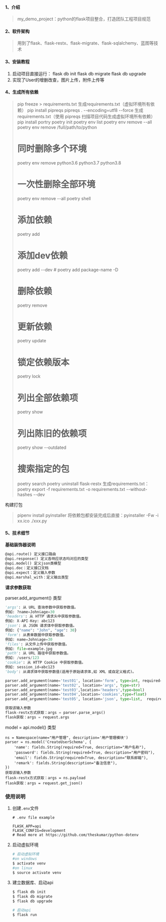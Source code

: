 #### 1、介绍
> my_demo_project：python的flask项目整合，打造团队工程项目规范

#### 2、软件架构
> 用到了flask、flask-restx、flask-migrate、flask-sqlalchemy、蓝图等技术


#### 3、安装教程

1.  启动项目直接运行：
flask db init
flask db migrate
flask db upgrade
2.  实现了User的增删改查，图片上传，附件上传等

#### 4、生成所有依赖

> pip freeze > requirements.txt 生成requirements.txt（虚拟环境所有依赖）
> pip install pipreqs
> pipreqs . --encoding=utf8  --force  生成requirements.txt（使用 pipreqs 扫描项目代码生成虚拟环境所有依赖）
> pip install portry
> poetry init
> poetry env list
> poetry env remove --all
> poetry env remove /full/path/to/python
>
> # 同时删除多个环境
> poetry env remove python3.6 python3.7 python3.8
> # 一次性删除全部环境 
> poetry env remove --all
> poetry shell 
> 	# 添加依赖
> poetry add <lib>
> # 添加dev依赖
> poetry add <lib> --dev  # poetry add package-name -D
> # 删除依赖
> poetry remove <lib>
> # 更新依赖
> poetry update
> # 锁定依赖版本
> poetry lock
> # 列出全部依赖项
> poetry show
> # 列出陈旧的依赖项
> poetry show --outdated
> # 搜索指定的包
> poetry search <name>
> poetry uninstall flask-restx
> 生成requirements.txt：poetry export -f requirements.txt -o requirements.txt --without-hashes --dev

构建打包
> pipenv install pyinstaller
> 将依赖包都安装完成后直接：pyinstaller -Fw -i xx.ico ./xxx.py
#### 5、技术细节

**基础装饰器说明**

```markdown
@api.route() 定义接口路由
@api.response() 定义各响应状态吗对应的类型
@api.model() 定义json类模型
@api.doc：定义接口文档
@api.expect：定义输入参数
@api.marshal_with：定义输出类型
```

**请求参数获取**

parser.add_argument() 类型

```python
'args': 从 URL 查询参数中获取参数值。
例如: ?name=John&age=30
'headers': 从 HTTP 请求头中获取参数值。
例如: X-API-Key: abc123
'json': 从 JSON 请求体中获取参数值。
例如: {"name": "John", "age": 30}
'form': 从表单数据中获取参数值。
例如: name=John&age=30
'files': 从文件上传中获取参数值。
例如: file=example.jpg
'path': 从 URL 路径中获取参数值。
例如: /users/123
'cookie': 从 HTTP Cookie 中获取参数值。
例如: session_id=abc123
'body': 从请求体中获取参数值(适用于原始请求体,如 XML 或自定义格式)。

parser.add_argument(name='test01', location='form', type=int, required=True, default=1, help='id必填字段',choices=("1", "2"))
parser.add_argument(name='test02', location='args', type=str)
parser.add_argument(name='test03',location='headers',type=bool)
parser.add_argument(name='test04',location='cookies',type=float)
parser.add_argument(name='test05', location='json', type=list,  required=False)

获取该输入参数
flask-restx方式获取：args = parser.parse_args()
flask获取：args = request.args
```

model = api.model() 类型

    ns = Namespace(name="用户管理", description='用户管理模块')
    parser = ns.model('CreateUserSchema', {
        'name': fields.String(required=True, description="用户名称"),
        'password': fields.String(required=True, description="用户密码"),
        'email': fields.String(required=True, description="联系邮箱"),
        'remark': fields.String(description="备注信息"),
    })
    获取该输入参数
    flask-restx方式获取：args = ns.payload
    flask获取：args = request.get_json()

### 使用说明

1. 创建`.env`文件

	```
	# .env file example
	
	FLASK_APP=api
	FLASK_CONFIG=development
	# Read more at https://github.com/theskumar/python-dotenv
	```

2. 启动虚拟环境

	```sh
	# 启动虚拟环境
	#on windows
	$ activate venv
	#on linux
	$ source activate venv
	```

3. 建立数据库、启动api

	```sh
	$ flask db init
	$ flask db migrate 
	$ flask db upgrade 
	
	# 启动api
	$ flask run

